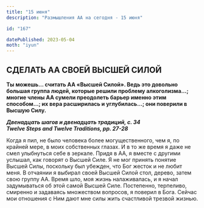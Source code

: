 ```yaml
---
title: "15 июня"
description: "Размышления АА на сегодня - 15 июня"

id: "167"

datePublished: 2023-05-04
moth: "iyun"
---
```


## СДЕЛАТЬ АА СВОЕЙ ВЫСШЕЙ СИЛОЙ

**Ты можешь… считать АА «Высшей Силой». Ведь это довольно большая группа
людей, которые решили проблему алкоголизма…; многие члены АА сумели преодолеть
барьер именно этим способом…; их вера расширилась и углубилась…; они поверили
в Высшую Силу.**

**_Двенадцать шагов и двенадцать традиций, с. 34  
Twelve Steps and Twelve Traditions, pp. 27-28_**

Когда я пил, не было человека более могущественного, чем я, по крайней мере, в
моих собственных глазах. И в то же время я даже не смел улыбнуться себе в
зеркале. Придя в АА, я вместе с другими услышал, как говорят о Высшей Силе. Я
не мог принять понятие Высшей Силы, поскольку был убежден, что Бог жесток и не
любит меня. В отчаянии я выбирал своей Высшей Силой стол, дерево, затем свою
группу АА. Время шло, моя жизнь налаживалась, и я начал задумываться об этой
самой Высшей Силе. Постепенно, терпеливо, смиренно и задаваясь множеством
вопросов, я поверил в Бога. Сейчас мои отношения с Ним дают мне силы жить
счастливой трезвой жизнью.
